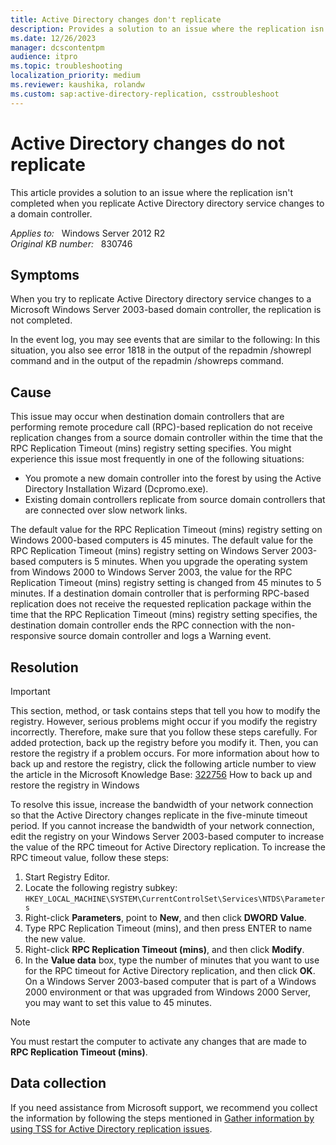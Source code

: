 ```yaml
---
title: Active Directory changes don't replicate
description: Provides a solution to an issue where the replication isn't completed when you replicate Active Directory directory service changes to a domain controller.
ms.date: 12/26/2023
manager: dcscontentpm
audience: itpro
ms.topic: troubleshooting
localization_priority: medium
ms.reviewer: kaushika, rolandw
ms.custom: sap:active-directory-replication, csstroubleshoot
---
```

# Active Directory changes do not replicate

This article provides a solution to an issue where the replication isn't completed when you replicate Active Directory directory service changes to a domain controller.

_Applies to:_ &nbsp; Windows Server 2012 R2  
_Original KB number:_ &nbsp; 830746

## Symptoms

When you try to replicate Active Directory directory service changes to a Microsoft Windows Server 2003-based domain controller, the replication is not completed.

In the event log, you may see events that are similar to the following: In this situation, you also see error 1818 in the output of the repadmin /showrepl command and in the output of the repadmin /showreps command.

## Cause

This issue may occur when destination domain controllers that are performing remote procedure call (RPC)-based replication do not receive replication changes from a source domain controller within the time that the RPC Replication Timeout (mins) registry setting specifies. You might experience this issue most frequently in one of the following situations:

- You promote a new domain controller into the forest by using the Active Directory Installation Wizard (Dcpromo.exe).
- Existing domain controllers replicate from source domain controllers that are connected over slow network links.

The default value for the RPC Replication Timeout (mins) registry setting on Windows 2000-based computers is 45 minutes. The default value for the RPC Replication Timeout (mins) registry setting on Windows Server 2003-based computers is 5 minutes. When you upgrade the operating system from Windows 2000 to Windows Server 2003, the value for the RPC Replication Timeout (mins) registry setting is changed from 45 minutes to 5 minutes. If a destination domain controller that is performing RPC-based replication does not receive the requested replication package within the time that the RPC Replication Timeout (mins) registry setting specifies, the destination domain controller ends the RPC connection with the non-responsive source domain controller and logs a Warning event.

## Resolution

> [!IMPORTANT]
> This section, method, or task contains steps that tell you how to modify the registry. However, serious problems might occur if you modify the registry incorrectly. Therefore, make sure that you follow these steps carefully. For added protection, back up the registry before you modify it. Then, you can restore the registry if a problem occurs. For more information about how to back up and restore the registry, click the following article number to view the article in the Microsoft Knowledge Base: [322756](https://support.microsoft.com/help/322756) How to back up and restore the registry in Windows  

To resolve this issue, increase the bandwidth of your network connection so that the Active Directory changes replicate in the five-minute timeout period. If you cannot increase the bandwidth of your network connection, edit the registry on your Windows Server 2003-based computer to increase the value of the RPC timeout for Active Directory replication. To increase the RPC timeout value, follow these steps:

1. Start Registry Editor.
2. Locate the following registry subkey: `HKEY_LOCAL_MACHINE\SYSTEM\CurrentControlSet\Services\NTDS\Parameters` 
3. Right-click **Parameters**, point to **New**, and then click **DWORD Value**.
4. Type RPC Replication Timeout (mins), and then press ENTER to name the new value.
5. Right-click **RPC Replication Timeout (mins)**, and then click **Modify**.
6. In the **Value data** box, type the number of minutes that you want to use for the RPC timeout for Active Directory replication, and then click **OK**. On a Windows Server 2003-based computer that is part of a Windows 2000 environment or that was upgraded from Windows 2000 Server, you may want to set this value to 45 minutes.

> [!NOTE]
> You must restart the computer to activate any changes that are made to **RPC Replication Timeout (mins)**.

## Data collection

If you need assistance from Microsoft support, we recommend you collect the information by following the steps mentioned in [Gather information by using TSS for Active Directory replication issues](../../windows-client/windows-troubleshooters/gather-information-using-tss-ad-replication.md).
